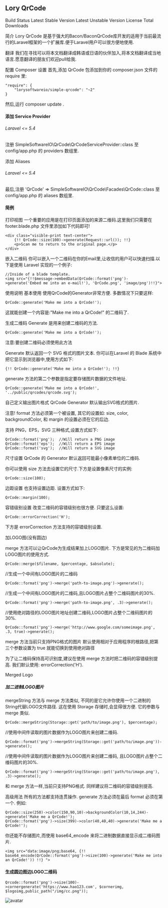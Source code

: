 ## Lory QrCode
Build Status Latest Stable Version Latest Unstable Version License Total Downloads


简介
Lory QrCode 是基于强大的Bacon/BaconQrCode库开发的适用于当前最流行的Laravel框架的一个扩展库.便于Laravel用户可以很方便地使用.


翻译
我们在寻找可以将本文档翻译成韩语或日语的伙伴加入,将本文档翻译成当地语言.愿意翻译的朋友们欢迎pull给我.


配置
Composer 设置
首先,添加 QrCode 包添加到你的 composer.json 文件的 require 里:
```
"require": {
	"lorysoftwareio/simple-qrcode": "~2"
}
```
然后,运行 composer update .

#### 添加 Service Provider
###### Laravel <= 5.4
注册 SimpleSoftwareIO\QrCode\QrCodeServiceProvider::class 至 config/app.php 的 providers 数组里.

添加 Aliases
###### Laravel <= 5.4
最后,注册 'QrCode' => SimpleSoftwareIO\QrCode\Facades\QrCode::class 至 config/app.php 的 aliases 数组里.


#### 简例
打印视图
一个重要的应用是在打印页面添加的来源二维码.这里我们只需要在 footer.blade.php 文件里添加如下代码即可!
```
<div class="visible-print text-center">
	{!! QrCode::size(100)->generate(Request::url()); !!}
	<p>Scan me to return to the original page.</p>
</div>
```
嵌入二维码
你可以嵌入一个二维码在你的Email里,让收信的用户可以快速扫描.以下是使用 Laravel 实现的一个例子:
```
//Inside of a blade template.
<img src="{!!$message->embedData(QrCode::format('png')->generate('Embed me into an e-mail!'), 'QrCode.png', 'image/png')!!}">
```
使用说明
基本使用
使用QrCode的Generator非常方便. 多数情况下只要这样:
```
QrCode::generate('Make me into a QrCode!');
```
这就能创建一个内容是:"Make me into a QrCode!" 的二维码了.

生成二维码
Generate 是用来创建二维码的方法.
```
QrCode::generate('Make me into a QrCode!');
```
注意:要创建二维码必须使用此方法

Generate 默认返回一个 SVG 格式的图片文本. 你可以在Laravel 的 Blade 系统中把它显示到浏览器中,使用方式如下:
```
{!! QrCode::generate('Make me into a QrCode!'); !!}
```
generate 方法的第二个参数是指定要存储图片数据的文件地址.
```
QrCode::generate('Make me into a QrCode!', '../public/qrcodes/qrcode.svg');
```
自己定义输出图片格式
QrCode Generator 默认输出SVG格式的图片.

注意! format 方法必须第一个被设置, 其它的设置如: size, color, backgroundColor, 和 margin 的设置必须在它的后边.

支持 PNG，EPS，SVG 三种格式,设置方式如下:
```
QrCode::format('png');  //Will return a PNG image
QrCode::format('eps');  //Will return a EPS image
QrCode::format('svg');  //Will return a SVG image
```
尺寸设置
QrCode 的 Generator 默认返回可能最小像素单位的二维码.

你可以使用 size 方法去设置它的尺寸.下方是设置像素尺寸的实例:
```
QrCode::size(100);
```

边距设置
也支持设置边距. 设置方式如下:
```
QrCode::margin(100);
```
容错级别设置
改变二维码的容错级别也很方便. 只要这么设置:
```
QrCode::errorCorrection('H');
```
下方是 errorCorrection 方法支持的容错级别设置.

加LOGO图(没有圆边)

merge 方法可以让QrCode为生成结果加上LOGO图片. 下方是常见的为二维码加LOGO图片的使用方式.
```
QrCode::merge($filename, $percentage, $absolute);
```

//生成一个中间有LOGO图片的二维码
```
QrCode::format('png')->merge('path-to-image.png')->generate();
```
//生成一个中间有LOGO图片的二维码,且LOGO图片占整个二维码图片的30%.
```
QrCode::format('png')->merge('path-to-image.png', .3)->generate();
```
//使用绝对路径的LOGO图片地址创建二维码,LOGO图片占整个二维码图片的30%.
```
QrCode::format('png')->merge('http://www.google.com/someimage.png', .3, true)->generate();
```
merge 方法当前只支持PNG格式的图片 默认使用相对于应用程序的根路径,把第三个参数设置为 true 就能切换到使用绝对路径

为了让二维码保持高可识别度,建议在使用 merge 方法时把二维码的容错级别提高. 我们默认使用: errorCorrection('H').

Merged Logo

##### 加二进制LOGO图片
mergeString 方法与 merge 方法类似, 不同的是它允许你使用一个二进制的String代替LOGO文件路径. 这在使用 Storage 存储时,会显得很方便. 它的参数与 merge 类似.
```
QrCode::mergeString(Storage::get('path/to/image.png'), $percentage);
```
//使用中间件读取的图片数据作为LOGO图片来创建二维码.
```
QrCode::format('png')->mergeString(Storage::get('path/to/image.png'))->generate();
```
//使用中间件读取的图片数据作为LOGO图片来创建二维码, 且LOGO图片占整个二维码图片的30%.
```
QrCode::format('png')->mergeString(Storage::get('path/to/image.png'), .3)->generate();
```
和 merge 方法一样,当前只支持PNG格式. 同样建议将二维码的容错级别提高.

高级用法
所有的方法都支持连贯操作. generate 方法必须在最后 format 必须在第一个. 例如:
```
QrCode::size(250)->color(150,90,10)->backgroundColor(10,14,244)->generate('Make me a QrCode!');
QrCode::format('png')->size(399)->color(40,40,40)->generate('Make me a QrCode!');
```
你还能不存储图片,而使用 base64_encode 来将二进制数据直接显示成二维码图片.
```
<img src="data:image/png;base64, {!! base64_encode(QrCode::format('png')->size(100)->generate('Make me into an QrCode!')) !!} ">
```

#### 生成圆边图边LOGO二维码

```
Qrcode::format('png')->size(100)->cornergenerate('https://www.hao123.com', $cornerimg, $logoimg,public_path("/img/cc.png"));
```
![avatar](https://raw.githubusercontent.com/SimpleSoftwareIO/simple-qrcode/master/docs/imgs/merged-qrcode.png?raw=true)
